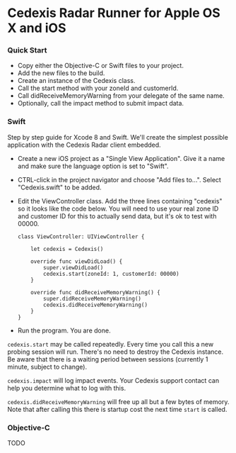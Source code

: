 # Cedexis Radar Runner for Apple OS X and iOS

### Quick Start

 * Copy either the Objective-C or Swift files to your project.
 * Add the new files to the build.
 * Create an instance of the Cedexis class.
 * Call the start method with your zoneId and customerId.
 * Call didReceiveMemoryWarning from your delegate of the same name.
 * Optionally, call the impact method to submit impact data.

### Swift

Step by step guide for Xcode 8 and Swift. We'll create the simplest possible
application with the Cedexis Radar client embedded.

 * Create a new iOS project as a "Single View Application". Give it a name and
   make sure the language option is set to "Swift".

 * CTRL-click in the project navigator and choose "Add files to...". Select 
   "Cedexis.swift" to be added.
    
 * Edit the ViewController class. Add the three lines containing "cedexis" so 
   it looks like the code below. You will need to use your real zone ID and
   customer ID for this to actually send data, but it's ok to test with 00000.

       class ViewController: UIViewController {

           let cedexis = Cedexis()

           override func viewDidLoad() {
               super.viewDidLoad()
               cedexis.start(zoneId: 1, customerId: 00000)
           }

           override func didReceiveMemoryWarning() {
               super.didReceiveMemoryWarning()
               cedexis.didReceiveMemoryWarning()
           }
       }

 * Run the program. You are done.

`cedexis.start` may be called repeatedly. Every time you call this a new probing
session will run. There's no need to destroy the Cedexis instance. Be aware that
there is a waiting period between sessions (currently 1 minute, subject to change).

`cedexis.impact` will log impact events. Your Cedexis support contact can help you
determine what to log with this.

`cedexis.didReceiveMemoryWarning` will free up all but a few bytes of memory. Note
that after calling this there is startup cost the next time `start` is called.

### Objective-C

TODO
